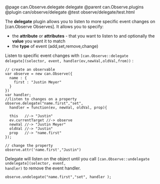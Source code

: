 @page can.Observe.delegate delegate
@parent can.Observe.plugins
@plugin can/observe/delegate
@test observe/delegate/test.html

The __delegate__ plugin allows you to listen to more specific event changes on 
[can.Observe Observes].  It allows you to specify:

 - the __attribute__ or __attributes__ - that you want to listen to and optionally the __value__ you want it to match
 - the __type__ of event (add,set,remove,change)

Listen to specific event changes with 
<code>[can.Observe::delegate delegate]\(selector, event, handler(ev,newVal,oldVal,from)\)</code> :


	// create an observable
	var observe = new can.Observe({
      name : {
        first : "Justin Meyer"
      }
    })
  	var handler;
    //listen to changes on a property
    observe.delegate("name.first","set", 
      handler = function(ev, newVal, oldVal, prop){
      
      this   //-> "Justin"
      ev.currentTarget //-> observe
      newVal //-> "Justin Meyer"
      oldVal //-> "Justin"
      prop   //-> "name.first"
    });
 
    // change the property
    observe.attr('name.first',"Justin")

Delegate will listen on the object until you 
call <code>[can.Observe::undelegate undelegate]\(selector, event, handler\)</code> to remove the event handler.

	observe.undelegate("name.first","set", handler );
 
